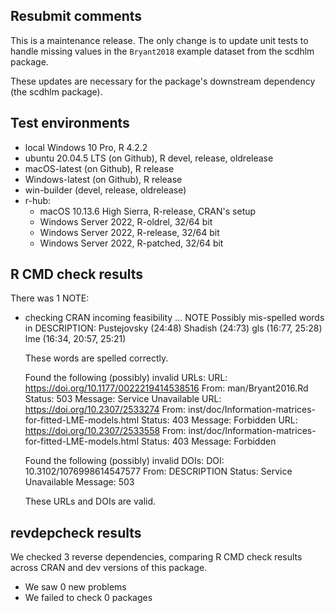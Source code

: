 ## Resubmit comments

This is a maintenance release. The only change is to update unit tests to handle missing values in the `Bryant2018` example dataset from the scdhlm package. 

These updates are necessary for the package's downstream dependency (the scdhlm package).

## Test environments

* local Windows 10 Pro, R 4.2.2
* ubuntu 20.04.5 LTS (on Github), R devel, release, oldrelease
* macOS-latest (on Github), R release
* Windows-latest (on Github), R release
* win-builder (devel, release, oldrelease)
* r-hub:
  - macOS 10.13.6 High Sierra, R-release, CRAN's setup
  - Windows Server 2022, R-oldrel, 32/64 bit
  - Windows Server 2022, R-release, 32/64 bit
  - Windows Server 2022, R-patched, 32/64 bit
  

## R CMD check results
There was 1 NOTE:

* checking CRAN incoming feasibility ... NOTE
  Possibly mis-spelled words in DESCRIPTION:
    Pustejovsky (24:48)
    Shadish (24:73)
    gls (16:77, 25:28)
    lme (16:34, 20:57, 25:21)
  
  These words are spelled correctly.

  Found the following (possibly) invalid URLs:
    URL: https://doi.org/10.1177/0022219414538516
      From: man/Bryant2016.Rd
      Status: 503
      Message: Service Unavailable
    URL: https://doi.org/10.2307/2533274
      From: inst/doc/Information-matrices-for-fitted-LME-models.html
      Status: 403
      Message: Forbidden
    URL: https://doi.org/10.2307/2533558
      From: inst/doc/Information-matrices-for-fitted-LME-models.html
      Status: 403
      Message: Forbidden

  Found the following (possibly) invalid DOIs:
    DOI: 10.3102/1076998614547577
      From: DESCRIPTION
      Status: Service Unavailable
      Message: 503
      
  These URLs and DOIs are valid.

## revdepcheck results
We checked 3 reverse dependencies, comparing R CMD check results across CRAN and dev versions of this package.

* We saw 0 new problems
* We failed to check 0 packages
